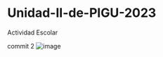 # Unidad-II-de-PIGU-2023
Actividad Escolar

commit 2
![image](https://github.com/Juancarranza02/Unidad-II-de-PIGU-2023/assets/79293560/7f8b5dcd-aa08-4112-bc27-2c21e0e53fa3)

